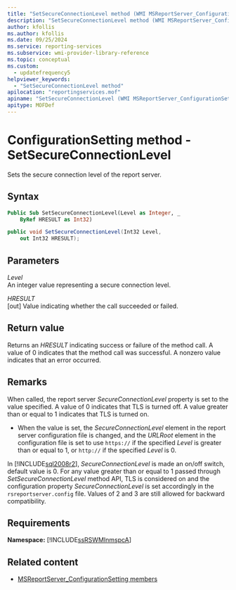 ```yaml
---
title: "SetSecureConnectionLevel method (WMI MSReportServer_ConfigurationSetting)"
description: "SetSecureConnectionLevel method (WMI MSReportServer_ConfigurationSetting)"
author: kfollis
ms.author: kfollis
ms.date: 09/25/2024
ms.service: reporting-services
ms.subservice: wmi-provider-library-reference
ms.topic: conceptual
ms.custom:
  - updatefrequency5
helpviewer_keywords:
  - "SetSecureConnectionLevel method"
apilocation: "reportingservices.mof"
apiname: "SetSecureConnectionLevel (WMI MSReportServer_ConfigurationSetting Class)"
apitype: MOFDef
---
```

# ConfigurationSetting method - SetSecureConnectionLevel
  Sets the secure connection level of the report server.  
  
## Syntax  
  
```vb  
Public Sub SetSecureConnectionLevel(Level as Integer, _  
    ByRef HRESULT as Int32)  
```  
  
```csharp  
public void SetSecureConnectionLevel(Int32 Level,   
    out Int32 HRESULT);  
```  
  
## Parameters  
 *Level*  
 An integer value representing a secure connection level.  
  
 *HRESULT*  
 [out] Value indicating whether the call succeeded or failed.  
  
## Return value  
 Returns an *HRESULT* indicating success or failure of the method call. A value of 0 indicates that the method call was successful. A nonzero value indicates that an error occurred.  
  
## Remarks  
 When called, the report server *SecureConnectionLevel* property is set to the value specified. A value of 0 indicates that TLS is turned off. A value greater than or equal to 1 indicates that TLS is turned on.  
  
-   When the value is set, the *SecureConnectionLevel* element in the report server configuration file is changed, and the *URLRoot* element in the configuration file is set to use `https://` if the specified *Level* is greater than or equal to 1, or `http://` if the specified *Level* is 0.  
  
 In [!INCLUDE[sql2008r2](../../includes/sql2008r2-md.md)], *SecureConnectionLevel* is made an on/off switch, default value is 0. For any value greater than or equal to 1 passed through *SetSecureConnectionLevel* method API, TLS is considered on and the configuration property *SecureConnectionLevel* is set accordingly in the `rsreportserver.config` file. Values of 2 and 3 are still allowed for backward compatibility.  
  
## Requirements  
 **Namespace:** [!INCLUDE[ssRSWMInmspcA](../../includes/ssrswminmspca-md.md)]  
  
## Related content

- [MSReportServer_ConfigurationSetting members](../../reporting-services/wmi-provider-library-reference/msreportserver-configurationsetting-members.md)
